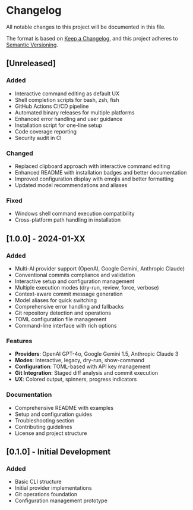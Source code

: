 # Changelog

All notable changes to this project will be documented in this file.

The format is based on [Keep a Changelog](https://keepachangelog.com/en/1.0.0/),
and this project adheres to [Semantic Versioning](https://semver.org/spec/v2.0.0.html).

## [Unreleased]

### Added
- Interactive command editing as default UX
- Shell completion scripts for bash, zsh, fish
- GitHub Actions CI/CD pipeline
- Automated binary releases for multiple platforms
- Enhanced error handling and user guidance
- Installation script for one-line setup
- Code coverage reporting
- Security audit in CI

### Changed
- Replaced clipboard approach with interactive command editing
- Enhanced README with installation badges and better documentation
- Improved configuration display with emojis and better formatting
- Updated model recommendations and aliases

### Fixed
- Windows shell command execution compatibility
- Cross-platform path handling in installation

## [1.0.0] - 2024-01-XX

### Added
- Multi-AI provider support (OpenAI, Google Gemini, Anthropic Claude)
- Conventional commits compliance and validation
- Interactive setup and configuration management
- Multiple execution modes (dry-run, review, force, verbose)
- Context-aware commit message generation
- Model aliases for quick switching
- Comprehensive error handling and fallbacks
- Git repository detection and operations
- TOML configuration file management
- Command-line interface with rich options

### Features
- **Providers**: OpenAI GPT-4o, Google Gemini 1.5, Anthropic Claude 3
- **Modes**: Interactive, legacy, dry-run, show-command
- **Configuration**: TOML-based with API key management
- **Git Integration**: Staged diff analysis and commit execution
- **UX**: Colored output, spinners, progress indicators

### Documentation
- Comprehensive README with examples
- Setup and configuration guides
- Troubleshooting section
- Contributing guidelines
- License and project structure

## [0.1.0] - Initial Development

### Added
- Basic CLI structure
- Initial provider implementations
- Git operations foundation
- Configuration management prototype 